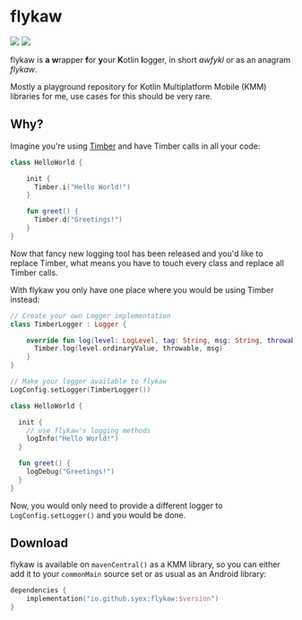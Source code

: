 # flykaw
![](https://github.com/Syex/flykaw/workflows/build/badge.svg?branch=main)
![](https://img.shields.io/github/v/release/Syex/flykaw)

flykaw is **a** **w**rapper **f**or **y**our **K**otlin **l**ogger, in short *awfykl* or as an anagram _flykaw_.

Mostly a playground repository for Kotlin Multiplatform Mobile (KMM) libraries for me, use cases for this should be very rare.

## Why?
Imagine you're using [Timber](https://github.com/JakeWharton/timber) and have Timber calls in all your code:

```kotlin
class HelloWorld {

    init {
      Timber.i("Hello World!")
    }

    fun greet() {
      Timber.d("Greetings!")
    }
}
```

Now that fancy new logging tool has been released and you'd like to replace Timber, what means you have to touch every class and replace all Timber calls.

With flykaw you only have one place where you would be using Timber instead:

```kotlin
// Create your own Logger implementation
class TimberLogger : Logger {

    override fun log(level: LogLevel, tag: String, msg: String, throwable: Throwable?) {
      Timber.log(level.ordinaryValue, throwable, msg)
    }
}

// Make your logger available to flykaw
LogConfig.setLogger(TimberLogger())

class HelloWorld {

  init {
    // use flykaw's logging methods
    logInfo("Hello World!")
  }

  fun greet() {
    logDebug("Greetings!")
  }
}
```

Now, you would only need to provide a different logger to `LogConfig.setLogger()` and you would be done.

## Download
flykaw is available on `mavenCentral()` as a KMM library, so you can either add it to your `commonMain` source set or as usual as an Android library:

```kotlin
dependencies {
    implementation("io.github.syex:flykaw:$version")
}
```